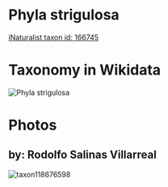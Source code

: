 
Phyla strigulosa
================
  
[iNaturalist taxon id: 166745](https://www.inaturalist.org/taxa/166745)
# Taxonomy in Wikidata
  
![Phyla strigulosa](../wikidata_schemas/Phyla_strigulosa.gv.png)
# Photos

## by: Rodolfo Salinas Villarreal
  
![taxon118676598](https://inaturalist-open-data.s3.amazonaws.com/photos/127105151/medium.jpg)